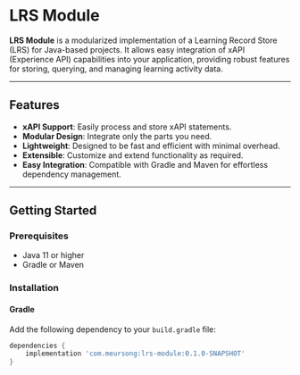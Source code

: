 # LRS Module

**LRS Module** is a modularized implementation of a Learning Record Store (LRS) for Java-based projects. It allows easy integration of xAPI (Experience API) capabilities into your application, providing robust features for storing, querying, and managing learning activity data.

---

## Features

- **xAPI Support**: Easily process and store xAPI statements.
- **Modular Design**: Integrate only the parts you need.
- **Lightweight**: Designed to be fast and efficient with minimal overhead.
- **Extensible**: Customize and extend functionality as required.
- **Easy Integration**: Compatible with Gradle and Maven for effortless dependency management.

---

## Getting Started

### Prerequisites

- Java 11 or higher
- Gradle or Maven

### Installation

#### Gradle
Add the following dependency to your `build.gradle` file:
```gradle
dependencies {
    implementation 'com.meursong:lrs-module:0.1.0-SNAPSHOT'
}
